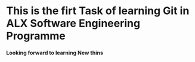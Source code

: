 # This is the firt Task of learning Git in ALX Software Engineering Programme

#### Looking forward to learning New thins
